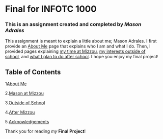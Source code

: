 # Final for INFOTC 1000
### This is an assignment created and completed by _Mason Adrales_

This assignment is meant to explain a little about me; Mason Adrales. I first provide an [About Me](AboutMe.md) page that explains who I am and what I do. Then, I provided pages explaining [my time at Mizzou](MasonatMizzou.md), [my interests outside of school](OutsideofSchool.md), and [what I plan to do after school](AfterSchool.md). I hope you enjoy my final project!

## Table of Contents
1[About Me](AboutMe.md)

2.[Mason at Mizzou](MasonatMizzou.md)

3.[Outside of School](OutsideofSchool.md)

4.[After Mizzou](AfterSchool.md)

5.[Acknowledgements](acknowledgements.md)

Thank you for reading _my_ **Final Project**! 
